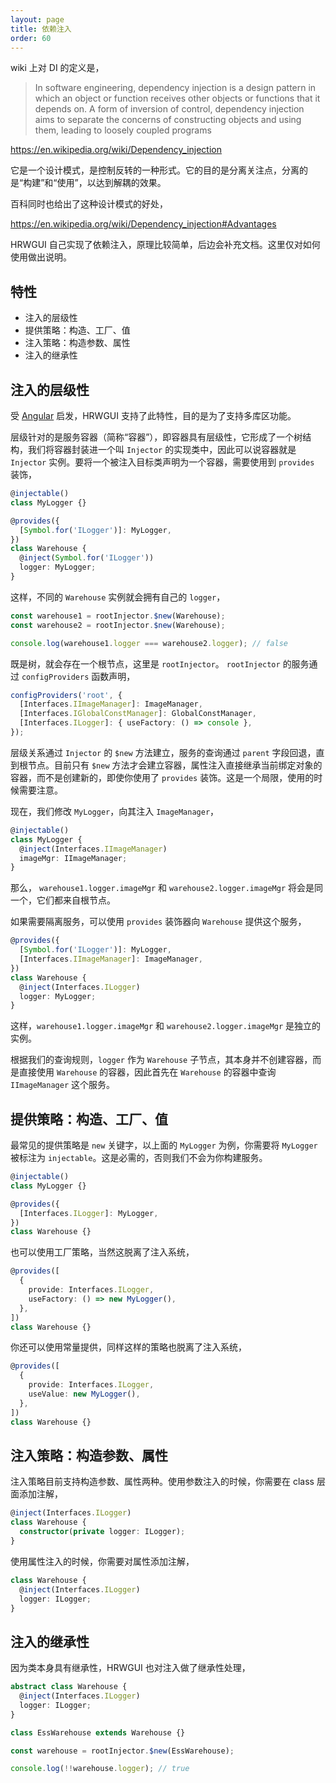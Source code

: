 ```yaml
---
layout: page
title: 依赖注入
order: 60
---
```


wiki 上对 DI 的定义是，

> In software engineering, dependency injection is a design pattern in which an object or function receives other objects or functions that it depends on. A form of inversion of control, dependency injection aims to separate the concerns of constructing objects and using them, leading to loosely coupled programs

https://en.wikipedia.org/wiki/Dependency_injection

它是一个设计模式，是控制反转的一种形式。它的目的是分离关注点，分离的是“构建”和“使用”，以达到解耦的效果。

百科同时也给出了这种设计模式的好处，

https://en.wikipedia.org/wiki/Dependency_injection#Advantages

HRWGUI 自己实现了依赖注入，原理比较简单，后边会补充文档。这里仅对如何使用做出说明。

## 特性

- 注入的层级性
- 提供策略：构造、工厂、值
- 注入策略：构造参数、属性
- 注入的继承性

## 注入的层级性

受 <a target="_blank" href="https://angular.io/guide/hierarchical-dependency-injection">Angular</a> 启发，HRWGUI 支持了此特性，目的是为了支持多库区功能。

层级针对的是服务容器（简称“容器”），即容器具有层级性，它形成了一个树结构，我们将容器封装进一个叫 `Injector` 的实现类中，因此可以说容器就是 `Injector` 实例。要将一个被注入目标类声明为一个容器，需要使用到 `provides` 装饰，

```ts
@injectable()
class MyLogger {}

@provides({
  [Symbol.for('ILogger')]: MyLogger,
})
class Warehouse {
  @inject(Symbol.for('ILogger'))
  logger: MyLogger;
}
```

这样，不同的 `Warehouse` 实例就会拥有自己的 `logger`，

```ts
const warehouse1 = rootInjector.$new(Warehouse);
const warehouse2 = rootInjector.$new(Warehouse);

console.log(warehouse1.logger === warehouse2.logger); // false
```

既是树，就会存在一个根节点，这里是 `rootInjector`。 `rootInjector` 的服务通过 `configProviders` 函数声明，

```ts
configProviders('root', {
  [Interfaces.IImageManager]: ImageManager,
  [Interfaces.IGlobalConstManager]: GlobalConstManager,
  [Interfaces.ILogger]: { useFactory: () => console },
});
```

层级关系通过 `Injector` 的 `$new` 方法建立，服务的查询通过 `parent` 字段回退，直到根节点。目前只有 `$new` 方法才会建立容器，属性注入直接继承当前绑定对象的容器，而不是创建新的，即使你使用了 `provides` 装饰。这是一个局限，使用的时候需要注意。

现在，我们修改 `MyLogger`，向其注入 `ImageManager`，

```ts
@injectable()
class MyLogger {
  @inject(Interfaces.IImageManager)
  imageMgr: IImageManager;
}
```

那么， `warehouse1.logger.imageMgr` 和 `warehouse2.logger.imageMgr` 将会是同一个，它们都来自根节点。

如果需要隔离服务，可以使用 `provides` 装饰器向 `Warehouse` 提供这个服务，

```ts
@provides({
  [Symbol.for('ILogger')]: MyLogger,
  [Interfaces.IImageManager]: ImageManager,
})
class Warehouse {
  @inject(Interfaces.ILogger)
  logger: MyLogger;
}
```

这样，`warehouse1.logger.imageMgr` 和 `warehouse2.logger.imageMgr` 是独立的实例。

根据我们的查询规则，`logger` 作为 `Warehouse` 子节点，其本身并不创建容器，而是直接使用 `Warehouse` 的容器，因此首先在 `Warehouse` 的容器中查询 `IImageManager` 这个服务。

## 提供策略：构造、工厂、值

最常见的提供策略是 `new` 关键字，以上面的 `MyLogger` 为例，你需要将 `MyLogger` 被标注为 `injectable`。这是必需的，否则我们不会为你构建服务。

```ts
@injectable()
class MyLogger {}

@provides({
  [Interfaces.ILogger]: MyLogger,
})
class Warehouse {}
```

也可以使用工厂策略，当然这脱离了注入系统，

```ts
@provides([
  {
    provide: Interfaces.ILogger,
    useFactory: () => new MyLogger(),
  },
])
class Warehouse {}
```

你还可以使用常量提供，同样这样的策略也脱离了注入系统，

```ts
@provides([
  {
    provide: Interfaces.ILogger,
    useValue: new MyLogger(),
  },
])
class Warehouse {}
```

## 注入策略：构造参数、属性

注入策略目前支持构造参数、属性两种。使用参数注入的时候，你需要在 class 层面添加注解，

```ts
@inject(Interfaces.ILogger)
class Warehouse {
  constructor(private logger: ILogger);
}
```

使用属性注入的时候，你需要对属性添加注解，

```ts
class Warehouse {
  @inject(Interfaces.ILogger)
  logger: ILogger;
}
```

## 注入的继承性

因为类本身具有继承性，HRWGUI 也对注入做了继承性处理，

```ts
abstract class Warehouse {
  @inject(Interfaces.ILogger)
  logger: ILogger;
}

class EssWarehouse extends Warehouse {}

const warehouse = rootInjector.$new(EssWarehouse);

console.log(!!warehouse.logger); // true
```
